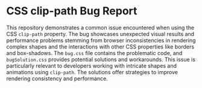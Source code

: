 # CSS clip-path Bug Report

This repository demonstrates a common issue encountered when using the CSS `clip-path` property.  The bug showcases unexpected visual results and performance problems stemming from browser inconsistencies in rendering complex shapes and the interactions with other CSS properties like borders and box-shadows.  The `bug.css` file contains the problematic code, and `bugSolution.css` provides potential solutions and workarounds.  This issue is particularly relevant to developers working with intricate shapes and animations using `clip-path`. The solutions offer strategies to improve rendering consistency and performance.
